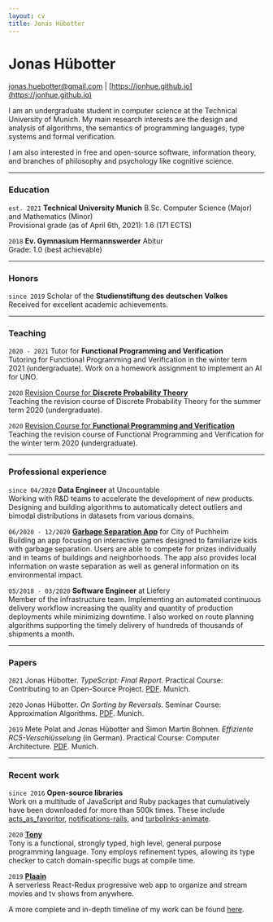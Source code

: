 ```yaml
---
layout: cv
title: Jonas Hübotter
---
```


# Jonas Hübotter

[jonas.huebotter@gmail.com](mailto:jonas.huebotter@gmail.com) | [https://jonhue.github.io](https://jonhue.github.io)

I am an undergraduate student in computer science at the Technical University of
Munich. My main research interests are the design and analysis of algorithms,
the semantics of programming languages, type systems and formal verification.

I am also interested in free and open-source software, information theory, and 
branches of philosophy and psychology like cognitive science. 

---

### Education

`est. 2021` **Technical University Munich**
B.Sc. Computer Science (Major) and Mathematics (Minor)
<br/>
Provisional grade (as of April 6th, 2021): 1.6 (171 ECTS)

`2018` **Ev. Gymnasium Hermannswerder**
Abitur
<br/>
Grade: 1.0 (best achievable)

---

### Honors

`since 2019` Scholar of the **Studienstiftung des deutschen Volkes**
<br/>
Received for excellent academic achievements.

---

### Teaching

`2020 - 2021` Tutor for **Functional Programming and Verification**
<br/>
Tutoring for Functional Programming and Verification in the winter term 2021 (undergraduate). Work on a homework assignment to implement an AI for UNO.

`2020` [Revision Course for **Discrete Probability Theory**](https://jonhue.github.io/teaching-dwt-rev/)
<br/>
Teaching the revision course of Discrete Probability Theory for the
summer term 2020 (undergraduate).

`2020` [Revision Course for **Functional Programming and Verification**](https://jonhue.github.io/teaching-fpv-rev/)
<br/>
Teaching the revision course of Functional Programming and Verification for the
winter term 2020 (undergraduate).

---

### Professional experience

`since 04/2020` **Data Engineer** at Uncountable
<br/>
Working with R&D teams to accelerate the development of new products. Designing
and building algorithms to automatically detect outliers and bimodal
distributions in datasets from various domains.

`06/2020 - 12/2020` [**Garbage Separation App**](https://www.unsereplanie.de/) for City of Puchheim
<br/>
Building an app focusing on interactive games designed to familiarize kids with
garbage separation. Users are able to compete for prizes individually and in
teams of buildings and neighborhoods. The app also provides local information on
waste separation as well as general information on its environmental impact.

`05/2018 - 03/2020` **Software Engineer** at Liefery
<br/>
Member of the infrastructure team. Implementing an automated continuous
delivery workflow increasing the quality and quantity of production
deployments while minimizing downtime. I also worked on route planning algorithms
supporting the timely delivery of hundreds of thousands of shipments a month.

---

### Papers

`2021` Jonas Hübotter. *TypeScript: Final Report*. Practical Course: Contributing to an Open-Source Project. [PDF](https://raw.githubusercontent.com/jonhue/osp/master/final_report.pdf). Munich.

`2020` Jonas Hübotter. *On Sorting by Reversals*. Seminar Course: Approximation Algorithms. [PDF](https://raw.githubusercontent.com/jonhue/min-sbr/master/paper.pdf). Munich.

`2019` Mete Polat and Jonas Hübotter and Simon Martin Bohnen. *Effiziente RC5-Verschlüsselung* (in German). Practical Course: Computer Architecture. [PDF](https://raw.githubusercontent.com/jonhue/rc5/master/Ausarbeitung/Ausarbeitung.pdf). Munich.

---

### Recent work

`since 2016` **Open-source libraries**
<br/>
Work on a multitude of JavaScript and Ruby packages that cumulatively have
been downloaded for more than 500k times. These include
[acts_as_favoritor](https://github.com/jonhue/acts_as_favoritor),
[notifications-rails](https://github.com/jonhue/notifications-rails), and
[turbolinks-animate](https://github.com/jonhue/turbolinks-animate).

`2020` [**Tony**](https://github.com/tony-lang/tony)
<br/>
Tony is a functional, strongly typed, high level, general purpose programming
language. Tony employs refinement types, allowing its type checker to catch
domain-specific bugs at compile time.

`2019` [**Plaain**](https://jonhue.github.io/plaain)
<br/>
A serverless React-Redux progressive web app to organize and stream movies and tv shows from anywhere.

A more complete and in-depth timeline of my work can be found [here](work).
